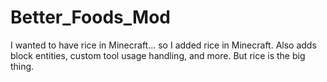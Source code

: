# Better_Foods_Mod
I wanted to have rice in Minecraft... so I added rice in Minecraft. Also adds block entities, custom tool usage handling, and more. But rice is the big thing.
